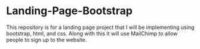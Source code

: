 # Landing-Page-Bootstrap

This repository is for a landing page project that I will be implementing using bootstrap, html, and css. Along with this it will use MailChimp to allow people to sign up to the website.
